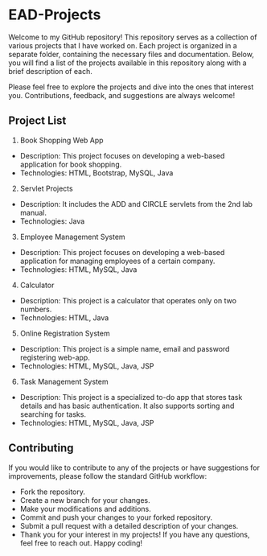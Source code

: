 # EAD-Projects

Welcome to my GitHub repository! This repository serves as a collection of various projects that I have worked on. Each project is organized in a separate folder, containing the necessary files and documentation. Below, you will find a list of the projects available in this repository along with a brief description of each.

Please feel free to explore the projects and dive into the ones that interest you. Contributions, feedback, and suggestions are always welcome!

## Project List
1. Book Shopping Web App

  - Description: This project focuses on developing a web-based application for book shopping.
  - Technologies: HTML, Bootstrap, MySQL, Java
  
2. Servlet Projects

  - Description: It includes the ADD and CIRCLE servlets from the 2nd lab manual.
  - Technologies: Java

3. Employee Management System
   
  - Description: This project focuses on developing a web-based application for managing employees of a certain company.
  - Technologies: HTML, MySQL, Java
    
4. Calculator
   
  - Description: This project is a calculator that operates only on two numbers.
  - Technologies: HTML, Java

5. Online Registration System
   
  - Description: This project is a simple name, email and password registering web-app.
  - Technologies: HTML, MySQL, Java, JSP
    
6. Task Management System
  - Description: This project is a specialized to-do app that stores task details and has basic authentication. It also supports sorting and searching for tasks.
  - Technologies: HTML, MySQL, Java, JSP
    
## Contributing
If you would like to contribute to any of the projects or have suggestions for improvements, please follow the standard GitHub workflow:

- Fork the repository.
- Create a new branch for your changes.
- Make your modifications and additions.
- Commit and push your changes to your forked repository.
- Submit a pull request with a detailed description of your changes.
- Thank you for your interest in my projects! If you have any questions, feel free to reach out. Happy coding!
